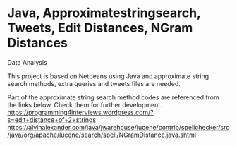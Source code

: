 # Java, Approximatestringsearch, Tweets, Edit Distances, NGram Distances

Data Analysis

This project is based on Netbeans using Java and approximate string search methods, extra queries and tweets files are needed.

Part of the approximate string search method codes are referenced from the links below.  Check them for further development.
https://programming4interviews.wordpress.com/?s=edit+distance+of+2+strings
https://alvinalexander.com/java/jwarehouse/lucene/contrib/spellchecker/src/java/org/apache/lucene/search/spell/NGramDistance.java.shtml
